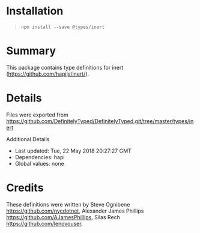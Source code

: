 # Installation
> `npm install --save @types/inert`

# Summary
This package contains type definitions for inert (https://github.com/hapijs/inert/).

# Details
Files were exported from https://github.com/DefinitelyTyped/DefinitelyTyped.git/tree/master/types/inert

Additional Details
 * Last updated: Tue, 22 May 2018 20:27:27 GMT
 * Dependencies: hapi
 * Global values: none

# Credits
These definitions were written by Steve Ognibene <https://github.com/nycdotnet>, Alexander James Phillips <https://github.com/AJamesPhillips>, Silas Rech <https://github.com/lenovouser>.
